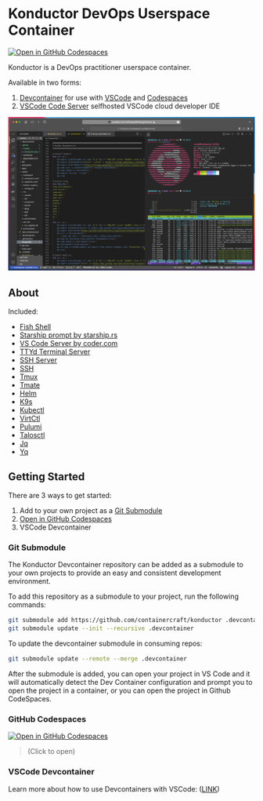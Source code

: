 # Konductor DevOps Userspace Container

[![Open in GitHub Codespaces](https://github.com/codespaces/badge.svg)](https://codespaces.new/ContainerCraft/konductor)

Konductor is a DevOps practitioner userspace container.

Available in two forms:

1. [Devcontainer](https://containers.dev/) for use with [VSCode](https://code.visualstudio.com/docs/devcontainers/containers) and [Codespaces](https://docs.github.com/en/codespaces/overview)
1. [VSCode Code Server](https://code.visualstudio.com/blogs/2022/07/07/vscode-server) selfhosted VSCode cloud developer IDE

![Konductor](./.github/images/konductor.png)

## About

Included:
- [Fish Shell](https://fishshell.com)
- [Starship prompt by starship.rs](https://starship.rs)
- [VS Code Server by coder.com](https://coder.com/docs/code-server/latest)
- [TTYd Terminal Server](https://github.com/tsl0922/ttyd)
- [SSH Server](https://www.ssh.com/academy/ssh/server)
- [SSH](https://www.ssh.com/academy/ssh/openssh)
- [Tmux](https://github.com/tmux/tmux/wiki/Getting-Started)
- [Tmate](https://tmate.io)
- [Helm](https://helm.sh/docs/)
- [K9s](https://k9scli.io)
- [Kubectl](https://kubernetes.io/docs/reference/kubectl/)
- [VirtCtl](https://kubevirt.io/user-guide/operations/virtctl_client_tool/)
- [Pulumi](https://www.pulumi.com/docs/get-started/)
- [Talosctl](https://www.talos.dev/v1.2/reference/cli/)
- [Jq](https://stedolan.github.io/jq/)
- [Yq](https://github.com/mikefarah/yq)

## Getting Started

There are 3 ways to get started:

1. Add to your own project as a [Git Submodule](#git-submodule)
1. [Open in GitHub Codespaces](https://codespaces.new/ContainerCraft/konductor)
1. VSCode Devcontainer

### Git Submodule

The Konductor Devcontainer repository can be added as a submodule to your own projects to provide an easy and consistent development environment.

To add this repository as a submodule to your project, run the following commands:

```bash
git submodule add https://github.com/containercraft/konductor .devcontainer
git submodule update --init --recursive .devcontainer
```

To update the devcontainer submodule in consuming repos:

```bash
git submodule update --remote --merge .devcontainer
```

After the submodule is added, you can open your project in VS Code and it will automatically detect the Dev Container configuration and prompt you to open the project in a container, or you can open the project in Github CodeSpaces.

### GitHub Codespaces

[![Open in GitHub Codespaces](https://github.com/codespaces/badge.svg)](https://codespaces.new/ContainerCraft/konductor)

> (Click to open)

### VSCode Devcontainer

Learn more about how to use Devcontainers with VSCode: ([LINK](https://learn.microsoft.com/en-us/training/modules/use-docker-container-dev-env-vs-code/))

